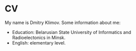 # CV

My name is Dmitry Klimov.
Some information about me:
- Education: Belarusian State University of Informatics and Radioelectonics in Minsk.
- English: elementary level.

